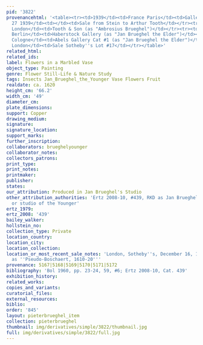 ```yaml
---
pid: '3822'
provenancehtml: '<table><tr><td>1939</td><td>France Paris</td><td>Gallery Guy Stein</td></tr><tr><td>Feb
  27 1939</td><td></td><td>Sale from Stein to Arthur Tooth</td></tr><tr><td>1939</td><td>England
  London</td><td>Tooth & Son (as "Ambrosius Brueghel")</td></tr><tr><td>1940</td><td>Germany
  Berlin</td><td>Haberstock Gallery (as "Jan Brueghel the Elder")</td></tr><tr><td>1956</td><td>Germany
  Cologne</td><td>Abels Gallery Cat #1 (as "Jan Brueghel the Elder")</td></tr><tr><td>1999</td><td>England
  London</td><td>Sale Sotheby''s Lot #17</td></tr></table>'
related_html:
related_ids:
label: Flowers in a Marbled Vase
object_type: Painting
genre: Flower Still-Life & Nature Study
tags: Insects Jan_Brueghel_the_Younger Vase Flowers Fruit
realdate: ca. 1620
height_cm: '66.2'
width_cm: '49'
diameter_cm:
plate_dimensions:
support: Copper
drawing_medium:
signature:
signature_location:
support_marks:
further_inscription:
collaborators: brueghelyounger
collaborator_notes:
collectors_patrons:
print_type:
print_notes:
printmaker:
publisher:
states:
our_attribution: Produced in Jan Brueghel's Studio
other_attribution_authorities: 'Ertz 2008-10, #439, RKD as Jan Brueghel the Younger
  or studio of the Younger'
ertz_1979:
ertz_2008: '439'
bailey_walker:
hollstein_no:
collection_type: Private
location_country:
location_city:
location_collection:
location_or_most_recent_sale_notes: 'London, Sotheby''s, December 16, 1999, inv. #17
  as ''Pseudo-Boschaert, 1610-20'''
provenance: 5167|5168|5169|5170|5171|5172
bibliography: 'Bol 1960, pp. 23-24, 59, #6; Ertz 2008-10, Cat. 439'
exhibition_history:
related_works:
copies_and_variants:
curatorial_files:
external_resources:
biblio:
order: '845'
layout: pieterbrueghel_item
collection: pieterbrueghel
thumbnail: img/derivatives/simple/3822/thumbnail.jpg
full: img/derivatives/simple/3822/full.jpg
---
```

